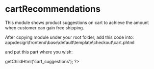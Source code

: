 # cartRecommendations
This module shows product suggestions on cart to achieve the amount when customer can gain free shipping.

After copying module under your  root folder, add this code into:
app\design\frontend\base\default\template\checkout\cart.phtml

and put this part where you wish:

<?php echo $this->getChildHtml('cart_suggestions'); ?>
